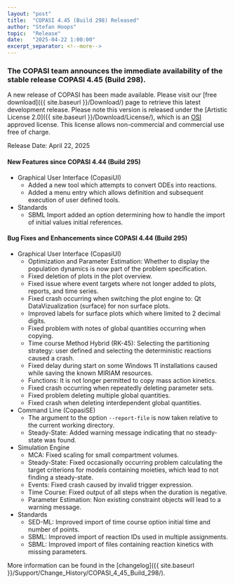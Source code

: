 ```yaml
--- 
layout: "post" 
title:  "COPASI 4.45 (Build 298) Released" 
author: "Stefan Hoops" 
topic:  "Release" 
date:   "2025-04-22 1:00:00" 
excerpt_separator: <!--more--> 
--- 
```

 
### The COPASI team announces the immediate availability of the stable release COPASI 4.45 (Build 298).
 
A new release of COPASI has been made available. Please visit our [free download]({{ site.baseurl }}/Download/) page to retrieve this latest development release. Please note this version is released under the [Artistic License 2.0]({{ site.baseurl }}/Download/License/), which is an [OSI](https://www.opensource.org/) approved license. This license allows non-commercial and commercial use free of charge. 
 
Release Date: April 22, 2025 

#### New Features since COPASI 4.44 (Build 295)
* Graphical User Interface (CopasiUI)
  * Added a new tool which attempts to convert ODEs into reactions.
  * Added a menu entry which allows definition and subsequent execution of user defined tools.
* Standards
  * SBML Import added an option determining how to handle the import of initial values initial references.

<!--more-->
#### Bug Fixes and Enhancements since COPASI 4.44 (Build 295)
* Graphical User Interface (CopasiUI)
  * Optimization and Parameter Estimation: Whether to display the population dynamics is now part of the problem specification.
  * Fixed deletion of plots in the plot overview.
  * Fixed issue where event targets where not longer added to plots, reports, and time series.
  * Fixed crash occurring when switching the plot engine to: Qt DataVizualization (surface) for non surface plots.
  * Improved labels for surface plots which where limited to 2 decimal digits.
  * Fixed problem with notes of global quantities occurring when copying.
  * Time course Method Hybrid (RK-45): Selecting the partitioning strategy: user defined and selecting the deterministic reactions caused a crash.
  * Fixed delay during start on some Windows 11 installations caused while saving the known MIRIAM resources.
  * Functions: It is not longer permitted to copy mass action kinetics.
  * Fixed crash occurring when repeatedly deleting parameter sets.
  * Fixed problem deleting multiple global quantities.
  * Fixed crash when deleting interdependent global quantities.
* Command Line (CopasiSE)
  * The argument to the option `--report-file` is now taken relative to the current working directory.
  * Steady-State: Added warning message indicating that no steady-state was found.
* Simulation Engine
  * MCA: Fixed scaling for small compartment volumes.
  * Steady-State: Fixed occasionally occurring problem calculating the target criterions for models containing moieties, which lead to not finding a steady-state.
  * Events: Fixed crash caused by invalid trigger expression.
  * Time Course: Fixed output of all steps when the duration is negative.
  * Parameter Estimation: Non existing constraint objects will lead to a warning message.
* Standards
  * SED-ML: Improved import of time course option initial time and number of points.
  * SBML: Improved import of reaction IDs used in multiple assignments.
  * SBML: Improved import of files containing reaction kinetics with missing parameters.

More information can be found in the 
[changelog]({{ site.baseurl }}/Support/Change_History/COPASI_4_45_Build_298/). 
